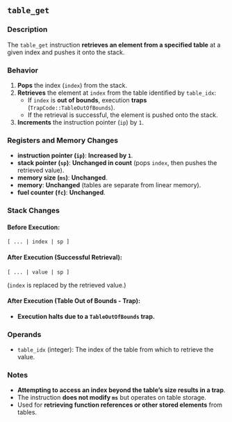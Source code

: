 ## `table_get`

### **Description**

The `table_get` instruction **retrieves an element from a specified table** at a given index and pushes it onto the
stack.

### **Behavior**

1. **Pops** the index (`index`) from the stack.
2. **Retrieves** the element at `index` from the table identified by `table_idx`:
    - If `index` is **out of bounds**, execution **traps** (`TrapCode::TableOutOfBounds`).
    - If the retrieval is successful, the element is pushed onto the stack.
3. **Increments** the instruction pointer (`ip`) by `1`.

### **Registers and Memory Changes**

- **instruction pointer (`ip`)**: **Increased by `1`**.
- **stack pointer (`sp`)**: **Unchanged in count** (pops `index`, then pushes the retrieved value).
- **memory size (`ms`)**: **Unchanged**.
- **memory**: **Unchanged** (tables are separate from linear memory).
- **fuel counter (`fc`)**: **Unchanged**.

### **Stack Changes**

#### **Before Execution:**

```
[ ... | index | sp ]
```

#### **After Execution (Successful Retrieval):**

```
[ ... | value | sp ]
```

(`index` is replaced by the retrieved value.)

#### **After Execution (Table Out of Bounds - Trap):**

- **Execution halts due to a `TableOutOfBounds` trap.**

### **Operands**

- `table_idx` (integer): The index of the table from which to retrieve the value.

### **Notes**

- **Attempting to access an index beyond the table’s size results in a trap**.
- The instruction **does not modify `ms`** but operates on table storage.
- Used for **retrieving function references or other stored elements** from tables.